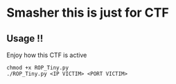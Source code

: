# Smasher this is just for CTF 
## Usage !!
Enjoy how this CTF is active

```
chmod +x ROP_Tiny.py
./ROP_Tiny.py <IP VICTIM> <PORT VICTIM>
```
